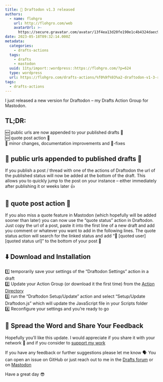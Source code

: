 ```yaml
---
title: 📢 Draftodon v1.3 released
authors:
  - name: flohgro
    url: http://flohgro.com/web
    avatarUrl: >-
      https://secure.gravatar.com/avatar/13f4ea13d20fe190e1c4b4324daec918?s=96&d=mm&r=g
date: 2023-05-18T09:32:14.000Z
metadata:
  categories:
    - drafts-actions
  tags:
    - drafts
    - mastodon
  uuid: 11ty/import::wordpress::https://flohgro.com/?p=624
  type: wordpress
  url: https://flohgro.com/drafts-actions/%f0%9f%93%a2-draftodon-v1-3-released/
tags:
  - drafts-actions
---
```

I just released a new version for Draftodon – my Drafts Action Group for Mastodon.

## TL;DR:

🆕 public urls are now appended to your published drafts 🔗  
🆕 quote post action 💬  
🤏 minor changes, documentation improvements and 🐛-fixes

## 🔗 public urls appended to published drafts 🔗

If you publish a post / thread with one of the actions of Draftodon the url of the published status will now be added at the bottom of the draft. This allows you to quickly jump to the post on your instance – either immediately after publishing it or weeks later 👍

## 💬 quote post action 💬

If you also miss a quote feature in Mastodon (which hopefully will be added sooner than later) you can now use the “quote status” action in Draftodon.  
Just copy the url of a post, paste it into the first line of a new draft and add you comment or whatever you want to add in the following lines. The quote status action will search for the linked status and add “💬 \[quoted user\] \[quoted status url\]” to the bottom of your post 💪

## ⬇️ Download and Installation

1️⃣ temporarily save your settings of the “Draftodon Settings” action in a draft  
2️⃣ Update your Action Group (or download it the first time) from the [Action Directory](https://directory.getdrafts.com/g/2GL)  
3️⃣ run the “Draftodon Setup/Update” action and select “Setup/Update Draftodon.js” which will update the JavaScript file in your Scripts folder  
4️⃣ Reconfigure your settings and you’re ready to go

## 📣 Spread the Word and Share Your Feedback

Hopefully you’ll like this update. I would appreciate if you share it with your network 🚀 and if you consider to [support my work](https://flohgro.com/donate)

If you have any feedback or further suggestions please let me know 🗣️ You can open an issue on GitHub or just reach out to me in the [Drafts forum](https://forums.getdrafts.com/t/draftodon-a-drafts-action-group-for-mastodon/13962) or on [Mastodon](https://social.lol/@flohgro/110389379799734809)

Have a great day 😎